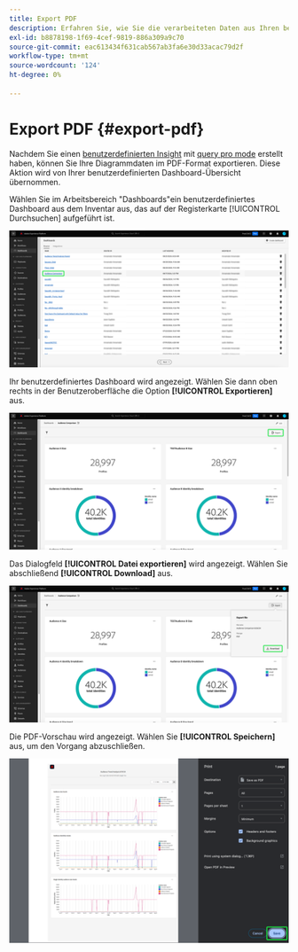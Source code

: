 ```yaml
---
title: Export PDF
description: Erfahren Sie, wie Sie die verarbeiteten Daten aus Ihren benutzerdefinierten Dashboard-Einblicken im PDF-Format herunterladen können.
exl-id: b8878198-1f69-4cef-9819-886a309a9c70
source-git-commit: eac613434f631cab567ab3fa6e30d33acac79d2f
workflow-type: tm+mt
source-wordcount: '124'
ht-degree: 0%

---
```


# Export PDF {#export-pdf}

Nachdem Sie einen [benutzerdefinierten Insight](./overview.md) mit [query pro mode](./overview.md#query-pro-mode) erstellt haben, können Sie Ihre Diagrammdaten im PDF-Format exportieren. Diese Aktion wird von Ihrer benutzerdefinierten Dashboard-Übersicht übernommen.

Wählen Sie im Arbeitsbereich &quot;Dashboards&quot;ein benutzerdefiniertes Dashboard aus dem Inventar aus, das auf der Registerkarte [!UICONTROL Durchsuchen] aufgeführt ist.

![Das Dashboard-Inventar mit einem benutzerdefinierten Dashboard-Eintrag wurde hervorgehoben.](../images/sql-insights-query-pro-mode/dashboard-inventory-audience.png)

Ihr benutzerdefiniertes Dashboard wird angezeigt. Wählen Sie dann oben rechts in der Benutzeroberfläche die Option **[!UICONTROL Exportieren]** aus.

![ Ein benutzerdefiniertes Dashboard mit hervorgehobenem Export.](../images/sql-insights-query-pro-mode/export.png)

Das Dialogfeld **[!UICONTROL Datei exportieren]** wird angezeigt. Wählen Sie abschließend **[!UICONTROL Download]** aus.

![Das Dialogfeld &quot;Datei exportieren&quot;mit dem Download-Vorgang.](../images/sql-insights-query-pro-mode/export-dialog.png)

Die PDF-Vorschau wird angezeigt. Wählen Sie **[!UICONTROL Speichern]** aus, um den Vorgang abzuschließen.

![Das Dialogfeld für die Druckvorschau mit hervorgehobenem Speichern.](../images/sql-insights-query-pro-mode/print-preview.png)
